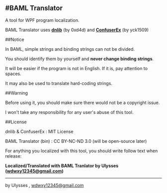 
#BAML Translator
---
A tool for WPF program localization.

BAML Translator uses [**dnlib**](https://github.com/0xd4d/dnlib) (by 0xd4d) and [**ConfuserEx**](https://github.com/yck1509/ConfuserEx) (by yck1509)

##Notice

In BAML, simple strings and binding strings can not be divided.

You should identify them by yourself and **never change binding strings**.

It will be easier if the program is not in English. If it is, pay attention to spaces.

It may also be used to translate hard-coding strings.

##Warning

Before using it, you should make sure there would not be a copyright issue.

I won't take any responsibility for any user's abuse of this tool.

##License

dnlib & ConfuserEx : MIT License

BAML Translator (bin) : CC BY-NC-ND 3.0 (will be open-source later)

For anything you localized with this tool, you should write follow text when release:

**Localized/Translated with BAML Tranlator by Ulysses (wdwxy12345@gmail.com)**

---
by Ulysses , wdwxy12345@gmail.com

